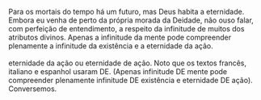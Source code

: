 ﻿Para os mortais do tempo há um futuro, mas Deus habita a eternidade. Embora eu venha de perto da própria morada da Deidade, não ouso falar, com perfeição de entendimento, a respeito da infinitude de muitos dos atributos divinos. Apenas a infinitude da mente pode compreender plenamente a infinitude da existência e a eternidade da ação.<BR><BR>eternidade da ação ou eternidade de ação.  Noto que os textos francês, italiano e espanhol usaram DE.  (Apenas infinitude DE mente pode compreender plenamente infinitude DE existência e eternidade DE ação). Conversemos.
